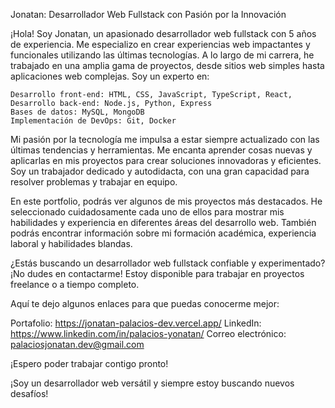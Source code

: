 Jonatan: Desarrollador Web Fullstack con Pasión por la Innovación

¡Hola! Soy Jonatan, un apasionado desarrollador web fullstack con 5 años de experiencia. Me especializo en crear experiencias web impactantes y funcionales utilizando las últimas tecnologías. A lo largo de mi carrera, he trabajado en una amplia gama de proyectos, desde sitios web simples hasta aplicaciones web complejas. Soy un experto en:

    Desarrollo front-end: HTML, CSS, JavaScript, TypeScript, React,
    Desarrollo back-end: Node.js, Python, Express
    Bases de datos: MySQL, MongoDB
    Implementación de DevOps: Git, Docker

Mi pasión por la tecnología me impulsa a estar siempre actualizado con las últimas tendencias y herramientas. Me encanta aprender cosas nuevas y aplicarlas en mis proyectos para crear soluciones innovadoras y eficientes. Soy un trabajador dedicado y autodidacta, con una gran capacidad para resolver problemas y trabajar en equipo.

En este portfolio, podrás ver algunos de mis proyectos más destacados. He seleccionado cuidadosamente cada uno de ellos para mostrar mis habilidades y experiencia en diferentes áreas del desarrollo web. También podrás encontrar información sobre mi formación académica, experiencia laboral y habilidades blandas.

¿Estás buscando un desarrollador web fullstack confiable y experimentado? ¡No dudes en contactarme! Estoy disponible para trabajar en proyectos freelance o a tiempo completo.

Aquí te dejo algunos enlaces para que puedas conocerme mejor:

Portafolio: https://jonatan-palacios-dev.vercel.app/
    LinkedIn: https://www.linkedin.com/in/palacios-yonatan/
    Correo electrónico: palaciosjonatan.dev@gmail.com

¡Espero poder trabajar contigo pronto!

¡Soy un desarrollador web versátil y siempre estoy buscando nuevos desafíos!
